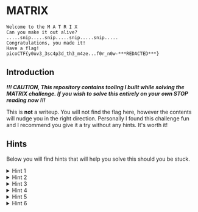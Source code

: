 # MATRIX
```
Welcome to the M A T R I X
Can you make it out alive?
.....snip.....snip.....snip.....snip.....
Congratulations, you made it!
Have a flag!
picoCTF{y0uv3_3sc4p3d_th3_m4ze...f0r_n0w-***REDACTED***}
```

## Introduction
___!!! CAUTION, This repository contains tooling I built while solving the MATRIX challenge.  If you wish to solve this entirely on your own STOP reading now !!!___

This is __not__ a writeup.  You will not find the flag here, however the contents will nudge you in the right direction.
Personally I found this challenge fun and I recommend you give it a try without any hints.  It's worth it!

## Hints
Below you will find hints that will help you solve this should you be stuck.

<details><summary>Hint 1</summary>
  
## How do I move?
Directions are given using u (up), d (down), l (left), and r (right).

</details>
<details><summary>Hint 2</summary>
  
## MATRIX cpu
MATRIX challenge exists in a virtual 16bit cpu with a limited instruction set.  It has a stack and separate FIFO memory storage. 

</details>
<details><summary>Hint 3</summary>
  
## MATRIX bytecode disassembly
Disassembled and annotated bytecode is available [here](extra/bytecode.asm)

</details>
<details><summary>Hint 4</summary>
  
## How does it work?
Key to solving the challenge requires you to understand how the variables `a`, `b` and `c` as seen in bytecode disassembly interact and modify code flow.

</details>
<details><summary>Hint 5</summary>
  
## MATRIX cpu implementation
This repo contains an implementation of MATRIX in Rust.  The implementation can do disassembly and single step bytecode.
</details>
<details><summary>Hint 6</summary>
  
## A working path.. almost
The [path](extra/path.txt) I used to solve the challenge with one minor modification.
</details>